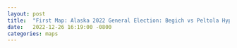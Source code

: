 ```yaml
---
layout: post
title:  "First Map: Alaska 2022 General Election: Begich vs Peltola Hypothetical"
date:   2022-12-26 16:19:00 -0800
categories: maps
---
```


